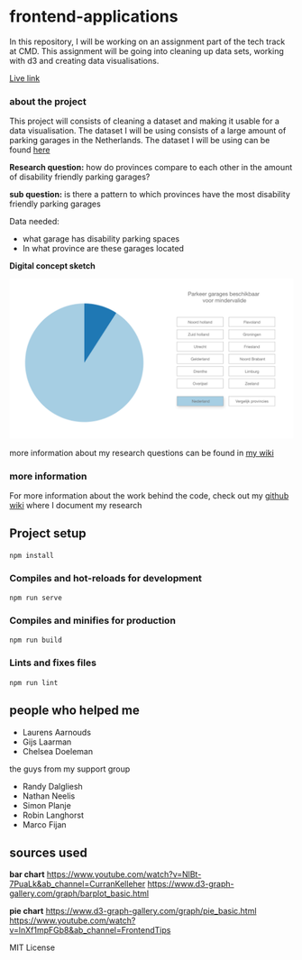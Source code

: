 # frontend-applications

In this repository, I will be working on an assignment part of the tech track at CMD. This assignment will 
be going into cleaning up data sets, working with d3 and creating data visualisations.

[Live link](https://frontend-three-rouge.vercel.app/)

### about the project

This project will consists of cleaning a dataset and making it usable for a data visualisation. The dataset I will be using consists of
a large amount of parking garages in the Netherlands. The dataset I will be using can be found [here](https://npropendata.rdw.nl/) 

**Research question:** how do provinces compare to each other in the amount of disability friendly parking garages?

**sub question:** is there a pattern to which provinces have the most disability friendly parking garages

Data needed:
* what garage has disability parking spaces 
* In what province are these garages located

**Digital concept sketch**

<img src="https://github.com/SharonV33/frontend-data/blob/main/wiki%20images/digital001.png" width="600" />


more information about my research questions can be found in [my wiki](https://github.com/SharonV33/frontend-data/wiki/Interesting-insights-in-the-RDW-dataset)

### more information

For more information about the work behind the code, check out my [github wiki](https://github.com/SharonV33/frontend-data/wiki) where I document my research


## Project setup
```
npm install
```

### Compiles and hot-reloads for development
```
npm run serve
```

### Compiles and minifies for production
```
npm run build
```

### Lints and fixes files
```
npm run lint
```

## people who helped me
* Laurens Aarnouds
* Gijs Laarman
* Chelsea Doeleman


the guys from my support group
* Randy Dalgliesh
* Nathan Neelis
* Simon Planje
* Robin Langhorst
* Marco Fijan

## sources used
**bar chart**
https://www.youtube.com/watch?v=NlBt-7PuaLk&ab_channel=CurranKelleher
https://www.d3-graph-gallery.com/graph/barplot_basic.html

**pie chart**
https://www.d3-graph-gallery.com/graph/pie_basic.html
https://www.youtube.com/watch?v=lnXf1mpFGb8&ab_channel=FrontendTips


MIT License
